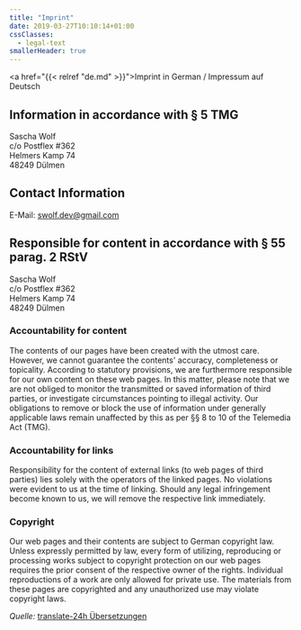 ```yaml
---
title: "Imprint"
date: 2019-03-27T10:10:14+01:00
cssClasses:
  - legal-text
smallerHeader: true
---
```


<a href="{{< relref "de.md" >}}">Imprint in German / Impressum auf Deutsch</a>

<h2>Information in accordance with &sect; 5 TMG</h2>
Sascha Wolf<br/>
c/o Postflex #362<br/>
Helmers Kamp 74<br/>
48249 Dülmen

<h2>Contact Information</h2>
E-Mail: <a href="mailto:swolf.dev@gmail.com">swolf.dev@gmail.com</a>

<h2>Responsible for content in accordance with &sect; 55 parag. 2 RStV</h2>
<p>Sascha Wolf<br />
c/o Postflex #362<br />
Helmers Kamp 74<br />
48249 D&uuml;lmen</p>

<h3>Accountability for content</h3>
The contents of our pages have been created with the utmost care. However, we cannot guarantee the contents'
accuracy, completeness or topicality. According to statutory provisions, we are furthermore responsible for 
our own content on these web pages. In this matter, please note that we are not obliged to monitor 
the transmitted or saved information of third parties, or investigate circumstances pointing to illegal activity. 
Our obligations to remove or block the use of information under generally applicable laws remain unaffected by this as per 
§§ 8 to 10 of the Telemedia Act (TMG).

<h3>Accountability for links</h3>
Responsibility for the content of 
external links (to web pages of third parties) lies solely with the operators of the linked pages. No violations were 
evident to us at the time of linking. Should any legal infringement become known to us, we will remove the respective 
link immediately.

<h3>Copyright</h3>
Our web pages and their contents are subject to German copyright law. Unless 
expressly permitted by law, every form of utilizing, reproducing or processing 
works subject to copyright protection on our web pages requires the prior consent of the respective owner of the rights. 
Individual reproductions of a work are only allowed for private use. 
The materials from these pages are copyrighted and any unauthorized use may violate copyright laws.

<i>Quelle: </i><a href="http://www.translate-24h.de" target="_blank">translate-24h Übersetzungen</a> <br/><br/>


